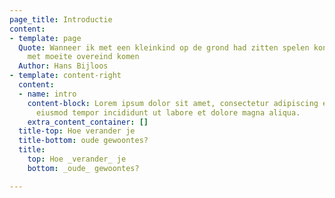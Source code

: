 ```yaml
---
page_title: Introductie
content:
- template: page
  Quote: Wanneer ik met een kleinkind op de grond had zitten spelen kon ik slechts
    met moeite overeind komen
  Author: Hans Bijloos
- template: content-right
  content:
  - name: intro
    content-block: Lorem ipsum dolor sit amet, consectetur adipiscing elit, sed do
      eiusmod tempor incididunt ut labore et dolore magna aliqua.
    extra_content_container: []
  title-top: Hoe verander je
  title-bottom: oude gewoontes?
  title:
    top: Hoe _verander_ je
    bottom: _oude_ gewoontes?

---
```

